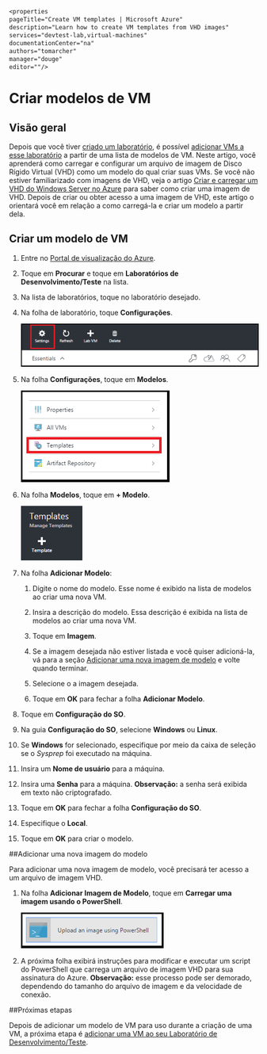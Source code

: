     <properties
	pageTitle="Create VM templates | Microsoft Azure"
	description="Learn how to create VM templates from VHD images"
	services="devtest-lab,virtual-machines"
	documentationCenter="na"
	authors="tomarcher"
	manager="douge"
	editor=""/>

<tags
	ms.service="devtest-lab"
	ms.workload="na"
	ms.tgt_pltfrm="na"
	ms.devlang="na"
	ms.topic="article"
	ms.date="11/01/2015"
	ms.author="tarcher"/>

# Criar modelos de VM

## Visão geral

Depois que você tiver [criado um laboratório](devtest-lab-create-lab.md), é possível [adicionar VMs a esse laboratório](devtest-lab-add-vm-with-artifacts.md) a partir de uma lista de modelos de VM. Neste artigo, você aprenderá como carregar e configurar um arquivo de imagem de Disco Rígido Virtual (VHD) como um modelo do qual criar suas VMs. Se você não estiver familiarizado com imagens de VHD, veja o artigo [Criar e carregar um VHD do Windows Server no Azure](../virtual-machines-create-upload-vhd-windows-server.md) para saber como criar uma imagem de VHD. Depois de criar ou obter acesso a uma imagem de VHD, este artigo o orientará você em relação a como carregá-la e criar um modelo a partir dela.

## Criar um modelo de VM

1. Entre no [Portal de visualização do Azure](https://portal.azure.com).

1. Toque em **Procurar** e toque em **Laboratórios de Desenvolvimento/Teste** na lista.

1. Na lista de laboratórios, toque no laboratório desejado.

1. Na folha de laboratório, toque **Configurações**.

    ![Configurações do laboratório](./media/devtest-lab-create-template/lab-blade-settings.png)

1. Na folha **Configurações**, toque em **Modelos**.

    ![Opção de modelos](./media/devtest-lab-create-template/lab-blade-settings-templates.png)

1. Na folha **Modelos**, toque em **+ Modelo**.

    ![Adicionar modelo](./media/devtest-lab-create-template/add-template.png)

1. Na folha **Adicionar Modelo**:

	1. Digite o nome do modelo. Esse nome é exibido na lista de modelos ao criar uma nova VM.

	1. Insira a descrição do modelo. Essa descrição é exibida na lista de modelos ao criar uma nova VM.

	1. Toque em **Imagem**.

	1. Se a imagem desejada não estiver listada e você quiser adicioná-la, vá para a seção [Adicionar uma nova imagem de modelo](#add-a-new-template-image) e volte quando terminar.

	1. Selecione o a imagem desejada.

	1. Toque em **OK** para fechar a folha **Adicionar Modelo**.

1. Toque em **Configuração do SO**.

1. Na guia **Configuração do SO**, selecione **Windows** ou **Linux**.

1. Se **Windows** for selecionado, especifique por meio da caixa de seleção se o *Sysprep* foi executado na máquina.

1. Insira um **Nome de usuário** para a máquina.

1. Insira uma **Senha** para a máquina. **Observação:** a senha será exibida em texto não criptografado.

1. Toque em **OK** para fechar a folha **Configuração do SO**.

1. Especifique o **Local**.

1. Toque em **OK** para criar o modelo.

##Adicionar uma nova imagem do modelo

Para adicionar uma nova imagem de modelo, você precisará ter acesso a um arquivo de imagem VHD.

1. Na folha **Adicionar Imagem de Modelo**, toque em **Carregar uma imagem usando o PowerShell**.

    ![Carregar imagem](./media/devtest-lab-create-template/upload-image-using-psh.png)

1. A próxima folha exibirá instruções para modificar e executar um script do PowerShell que carrega um arquivo de imagem VHD para sua assinatura do Azure. **Observação:** esse processo pode ser demorado, dependendo do tamanho do arquivo de imagem e da velocidade de conexão.

##Próximas etapas

Depois de adicionar um modelo de VM para uso durante a criação de uma VM, a próxima etapa é [adicionar uma VM ao seu Laboratório de Desenvolvimento/Teste](devtest-lab-add-vm-with-artifacts).

<!---HONumber=AcomDC_0128_2016-->